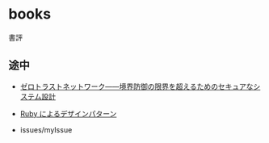 # books

書評

## 途中

- [ゼロトラストネットワーク――境界防御の限界を超えるためのセキュアなシステム設計](https://amzn.to/38jD8Fi)
- [Ruby によるデザインパターン](https://www)

- issues/myIssue
